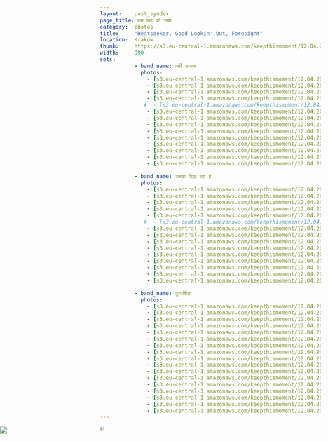 ```yaml
---
layout:    post_syndex
page_title: इस पल को रखो
category:  photos
title:     "Heatseeker, Good Lookin' Out, Foresight"
location:  Kraków
thumb:     https://s3.eu-central-1.amazonaws.com/keepthismoment/12.04.2019.foresight/IMG_4958.jpg
width:     990
sets:
           - band_name: गर्मी साधक
             photos:
               - [s3.eu-central-1.amazonaws.com/keepthismoment/12.04.2019.foresight/IMG_4900.jpg]
               - [s3.eu-central-1.amazonaws.com/keepthismoment/12.04.2019.foresight/IMG_4901.jpg, '1-2']
               - [s3.eu-central-1.amazonaws.com/keepthismoment/12.04.2019.foresight/IMG_4906.jpg, '1-2']
               - [s3.eu-central-1.amazonaws.com/keepthismoment/12.04.2019.foresight/IMG_4913.jpg]
              #  - [s3.eu-central-1.amazonaws.com/keepthismoment/12.04.2019.foresight/IMG_4903.jpg]
               - [s3.eu-central-1.amazonaws.com/keepthismoment/12.04.2019.foresight/IMG_4904.jpg]
               - [s3.eu-central-1.amazonaws.com/keepthismoment/12.04.2019.foresight/IMG_4907.jpg, '1-2']
               - [s3.eu-central-1.amazonaws.com/keepthismoment/12.04.2019.foresight/IMG_4911.jpg, '1-2']
               - [s3.eu-central-1.amazonaws.com/keepthismoment/12.04.2019.foresight/IMG_4914.jpg]
               - [s3.eu-central-1.amazonaws.com/keepthismoment/12.04.2019.foresight/IMG_4917.jpg, '1-2']
               - [s3.eu-central-1.amazonaws.com/keepthismoment/12.04.2019.foresight/IMG_4921.jpg, '1-2']
               - [s3.eu-central-1.amazonaws.com/keepthismoment/12.04.2019.foresight/IMG_4922.jpg]
               - [s3.eu-central-1.amazonaws.com/keepthismoment/12.04.2019.foresight/IMG_4915.jpg]
               - [s3.eu-central-1.amazonaws.com/keepthismoment/12.04.2019.foresight/IMG_4923.jpg]

           - band_name: अच्छा दिख रहा है
             photos:
               - [s3.eu-central-1.amazonaws.com/keepthismoment/12.04.2019.foresight/IMG_4938.jpg]
               - [s3.eu-central-1.amazonaws.com/keepthismoment/12.04.2019.foresight/IMG_4935.jpg]
               - [s3.eu-central-1.amazonaws.com/keepthismoment/12.04.2019.foresight/IMG_4929.jpg]
               - [s3.eu-central-1.amazonaws.com/keepthismoment/12.04.2019.foresight/IMG_4932.jpg]
               - [s3.eu-central-1.amazonaws.com/keepthismoment/12.04.2019.foresight/IMG_4944.jpg]
              #  - [s3.eu-central-1.amazonaws.com/keepthismoment/12.04.2019.foresight/IMG_4946.jpg]
               - [s3.eu-central-1.amazonaws.com/keepthismoment/12.04.2019.foresight/IMG_4954.jpg, '1-2']
               - [s3.eu-central-1.amazonaws.com/keepthismoment/12.04.2019.foresight/IMG_4957.jpg, '1-2']
               - [s3.eu-central-1.amazonaws.com/keepthismoment/12.04.2019.foresight/IMG_4941.jpg]
               - [s3.eu-central-1.amazonaws.com/keepthismoment/12.04.2019.foresight/IMG_4959.jpg, '1-2']
               - [s3.eu-central-1.amazonaws.com/keepthismoment/12.04.2019.foresight/IMG_4972.jpg, '1-2']
               - [s3.eu-central-1.amazonaws.com/keepthismoment/12.04.2019.foresight/IMG_4961.jpg]
               - [s3.eu-central-1.amazonaws.com/keepthismoment/12.04.2019.foresight/IMG_4966.jpg]
               - [s3.eu-central-1.amazonaws.com/keepthismoment/12.04.2019.foresight/IMG_4956.jpg]
               - [s3.eu-central-1.amazonaws.com/keepthismoment/12.04.2019.foresight/IMG_4958.jpg]

           - band_name: दूरदर्शिता
             photos:
               - [s3.eu-central-1.amazonaws.com/keepthismoment/12.04.2019.foresight/IMG_5003.jpg]
               - [s3.eu-central-1.amazonaws.com/keepthismoment/12.04.2019.foresight/IMG_4998.jpg]
               - [s3.eu-central-1.amazonaws.com/keepthismoment/12.04.2019.foresight/IMG_4981.jpg, '1-2']
               - [s3.eu-central-1.amazonaws.com/keepthismoment/12.04.2019.foresight/IMG_4988.jpg, '1-2']
               - [s3.eu-central-1.amazonaws.com/keepthismoment/12.04.2019.foresight/IMG_4993.jpg]
               - [s3.eu-central-1.amazonaws.com/keepthismoment/12.04.2019.foresight/IMG_4983.jpg, '1-2']
               - [s3.eu-central-1.amazonaws.com/keepthismoment/12.04.2019.foresight/IMG_4992.jpg, '1-2']
               - [s3.eu-central-1.amazonaws.com/keepthismoment/12.04.2019.foresight/IMG_4994.jpg]
               - [s3.eu-central-1.amazonaws.com/keepthismoment/12.04.2019.foresight/IMG_4986.jpg]
               - [s3.eu-central-1.amazonaws.com/keepthismoment/12.04.2019.foresight/IMG_4995.jpg]
               - [s3.eu-central-1.amazonaws.com/keepthismoment/12.04.2019.foresight/IMG_5001.jpg, '1-2']
               - [s3.eu-central-1.amazonaws.com/keepthismoment/12.04.2019.foresight/IMG_5002.jpg, '1-2']
               - [s3.eu-central-1.amazonaws.com/keepthismoment/12.04.2019.foresight/IMG_5007.jpg]
               - [s3.eu-central-1.amazonaws.com/keepthismoment/12.04.2019.foresight/IMG_5005.jpg, '1-2']
               - [s3.eu-central-1.amazonaws.com/keepthismoment/12.04.2019.foresight/IMG_5012.jpg, '1-2']
               - [s3.eu-central-1.amazonaws.com/keepthismoment/12.04.2019.foresight/IMG_5010.jpg]
               - [s3.eu-central-1.amazonaws.com/keepthismoment/12.04.2019.foresight/IMG_4982.jpg]
---
```


<iframe width="10" height="10" src="https://www.youtube.com/embed/XhdcebcvuNw?autoplay=1" frameborder="0" allow="accelerometer; autoplay; encrypted-media; gyroscope; picture-in-picture" allowfullscreen></iframe>

<img src="https://s3.eu-central-1.amazonaws.com/keepthismoment/12.04.2019.foresight/slonrob.png" class="slonrob"/>

<style type="text/css">
body {
  background: url(https://s3.eu-central-1.amazonaws.com/keepthismoment/12.04.2019.foresight/pozadi_hlavni.jpg);
  background-attachment: fixed;
  background-size: 100% auto;
}

.slonrob {
  position: absolute;
  left: 0;
}

.notice {
  margin-top: 400px;
}
</style>

<script type="text/javascript">
$(document).ready(function() {
  $('article')[0].prepend($("<img src='https://s3.eu-central-1.amazonaws.com/keepthismoment/12.04.2019.foresight/sloniu.png'>")[0])
})
</script>
